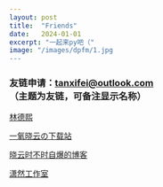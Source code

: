 ```yaml
---
layout: post
title:  "Friends"
date:   2024-01-01
excerpt: "一起来py吧（"
image: "/images/dpfm/1.jpg
---
```


### **友链申请：tanxifei@outlook.com（主题为友链，可备注显示名称）**

[林德熙](https://blog.lindexi.com/)

[一氧晓云の下载站](https://d.oxyxc.top/)

[晓云时不时自爆的博客](https://blog.oxyxc.top/)

[潇然工作室](https://www.xrgzs.top/)
